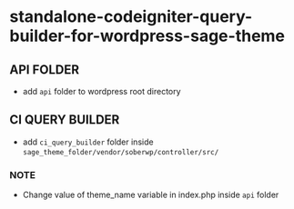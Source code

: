 # standalone-codeigniter-query-builder-for-wordpress-sage-theme

## API FOLDER

- add `api` folder to wordpress root directory

## CI QUERY BUILDER

- add `ci_query_builder` folder inside `sage_theme_folder/vendor/soberwp/controller/src/`

### NOTE

- Change value of theme_name variable in index.php inside `api` folder
